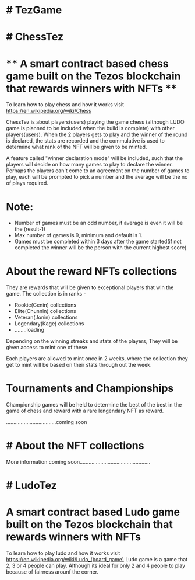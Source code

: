 # # TezGame

# # ChessTez
# ** A smart contract based chess game built on the Tezos blockchain that rewards winners with NFTs **

To learn how to play chess and how it works visit https://en.wikipedia.org/wiki/Chess

 ChessTez is about players(users) playing the game chess (although LUDO game is planned to be included when the build is complete) with other players(users).
When the 2 players gets to play and the winner of the round is declared, the stats are recorded and the commulative is used to determine what rank of the NFT will be given to be minted. 

A feature called "winner declaration mode" will be included, such that the players will decide on how many games to play to declare the winner. Perhaps the players can't come to an agreement on the number of games to play, each will be prompted to pick a number and the average will be the no of plays required.
 
 # Note: 
 * Number of games must be an odd number, if average is even it will be the (result-1)
 * Max number of games is 9, minimum and default is 1.
 * Games must be completed within 3 days after the game started(if not completed the winner will be the person with the current highest score)

# About the reward NFTs collections
 They are rewards that will be given to exceptional players that win the game.
 The collection is in ranks - 
 * Rookie(Genin) collections
 * Elite(Chunnin) collections
 * Veteran(Jonin) collections
 * Legendary(Kage) collections
 * ........loading
 
 Depending on the winning streaks and stats of the players, They will be given access to mint one of these
 
 Each players are allowed to mint once in 2 weeks, where the collection they get to mint will be based on their stats through out the week.
 
 
 
 # Tournaments and Championships
 Championship games will be held to determine the best of the best in the game of chess and reward with a rare lengendary NFT as reward.
 
 
 ..................................coming soon
 
 # # About the NFT collections
 
 
 More information coming soon................................................
 
 # # LudoTez
 
 # **A smart contract based Ludo game built on the Tezos blockchain that rewards winners with NFTs**
 
 To learn how to play ludo and how it works visit https://en.wikipedia.org/wiki/Ludo_(board_game)
 Ludo game is a game that 2, 3 or 4 people can play. Although its ideal for only 2 and 4 people to play because of fairness arounf the corner.
 
 
 
 

